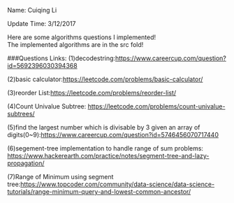 Name: Cuiqing Li

Update Time: 3/12/2017

Here are some algorithms questions I implemented!  
The implemented algorithms are in the src fold!

###Questions Links:
(1)decodestring:https://www.careercup.com/question?id=5692396030394368

(2)basic calculator:https://leetcode.com/problems/basic-calculator/

(3)reorder List:https://leetcode.com/problems/reorder-list/

(4)Count Univalue Subtree: https://leetcode.com/problems/count-univalue-subtrees/

(5)find the largest number which is divisable by 3 given an array of digits(0~9):https://www.careercup.com/question?id=5746456070717440

(6)segement-tree implementation to handle range of sum problems: https://www.hackerearth.com/practice/notes/segment-tree-and-lazy-propagation/

(7)Range of Minimum using segment tree:https://www.topcoder.com/community/data-science/data-science-tutorials/range-minimum-query-and-lowest-common-ancestor/

